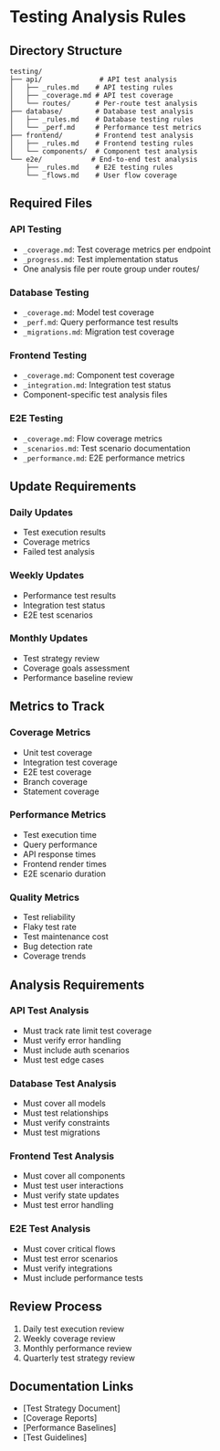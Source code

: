 # Testing Analysis Rules

## Directory Structure
```
testing/
├── api/              # API test analysis
│   ├── _rules.md    # API testing rules
│   ├── _coverage.md # API test coverage
│   └── routes/      # Per-route test analysis
├── database/        # Database test analysis
│   ├── _rules.md    # Database testing rules
│   └── _perf.md     # Performance test metrics
├── frontend/        # Frontend test analysis
│   ├── _rules.md    # Frontend testing rules
│   └── components/  # Component test analysis
└── e2e/            # End-to-end test analysis
    ├── _rules.md    # E2E testing rules
    └── _flows.md    # User flow coverage
```

## Required Files

### API Testing
- `_coverage.md`: Test coverage metrics per endpoint
- `_progress.md`: Test implementation status
- One analysis file per route group under routes/

### Database Testing
- `_coverage.md`: Model test coverage
- `_perf.md`: Query performance test results
- `_migrations.md`: Migration test coverage

### Frontend Testing
- `_coverage.md`: Component test coverage
- `_integration.md`: Integration test status
- Component-specific test analysis files

### E2E Testing
- `_coverage.md`: Flow coverage metrics
- `_scenarios.md`: Test scenario documentation
- `_performance.md`: E2E performance metrics

## Update Requirements

### Daily Updates
- Test execution results
- Coverage metrics
- Failed test analysis

### Weekly Updates
- Performance test results
- Integration test status
- E2E test scenarios

### Monthly Updates
- Test strategy review
- Coverage goals assessment
- Performance baseline review

## Metrics to Track

### Coverage Metrics
- Unit test coverage
- Integration test coverage
- E2E test coverage
- Branch coverage
- Statement coverage

### Performance Metrics
- Test execution time
- Query performance
- API response times
- Frontend render times
- E2E scenario duration

### Quality Metrics
- Test reliability
- Flaky test rate
- Test maintenance cost
- Bug detection rate
- Coverage trends

## Analysis Requirements

### API Test Analysis
- Must track rate limit test coverage
- Must verify error handling
- Must include auth scenarios
- Must test edge cases

### Database Test Analysis
- Must cover all models
- Must test relationships
- Must verify constraints
- Must test migrations

### Frontend Test Analysis
- Must cover all components
- Must test user interactions
- Must verify state updates
- Must test error handling

### E2E Test Analysis
- Must cover critical flows
- Must test error scenarios
- Must verify integrations
- Must include performance tests

## Review Process
1. Daily test execution review
2. Weekly coverage review
3. Monthly performance review
4. Quarterly test strategy review

## Documentation Links
- [Test Strategy Document]
- [Coverage Reports]
- [Performance Baselines]
- [Test Guidelines] 